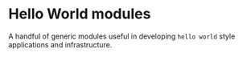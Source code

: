 # Hello World modules

A handful of generic modules useful in developing `hello world` style applications and infrastructure.